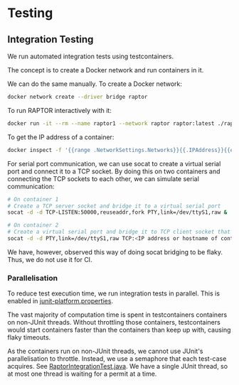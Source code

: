 # Testing

## Integration Testing
We run automated integration tests using testcontainers.

The concept is to create a Docker network and run containers in it.

We can do the same manually.
To create a Docker network:
```bash
docker network create --driver bridge raptor
```

To run RAPTOR interactively with it:
```bash
docker run -it --rm --name raptor1 --network raptor raptor:latest ./raptor <potential args>
```

To get the IP address of a container:
```bash
docker inspect -f '{{range .NetworkSettings.Networks}}{{.IPAddress}}{{end}}' <name>
```

For serial port communication, we can use socat to create a virtual serial port and connect it to a TCP socket.
By doing this on two containers and connecting the TCP sockets to each other, we can simulate serial communication:
```bash
# On container 1
# Create a TCP server socket and bridge it to a virtual serial port
socat -d -d TCP-LISTEN:50000,reuseaddr,fork PTY,link=/dev/ttyS1,raw &

# On container 2
# Create a virtual serial port and bridge it to TCP client socket that connects to the server
socat -d -d PTY,link=/dev/ttyS1,raw TCP:<IP address or hostname of container 1>:50000 &
```

We have, however, observed this way of doing socat bridging to be flaky.
Thus, we do not use it for CI.

### Parallelisation
To reduce test execution time, we run integration tests in parallel.
This is enabled in [junit-platform.properties](./resources/junit-platform.properties).

The vast majority of computation time is spent in testcontainers containers on non-JUnit threads.
Without throttling those containers, testcontainers would start containers faster than the containers than keep up with, causing flaky timeouts.

As the containers run on non-JUnit threads, we cannot use JUnit's parallelisation to throttle.
Instead, we use a semaphore that each test-case acquires.
See [RaptorIntegrationTest.java](./java/com/github/trosenkrantz/raptor/RaptorIntegrationTest.java).
We have a single JUnit thread, so at most one thread is waiting for a permit at a time.